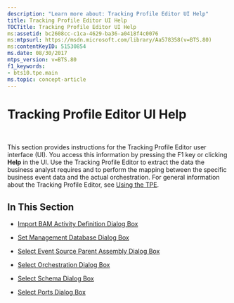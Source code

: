 ```yaml
---
description: "Learn more about: Tracking Profile Editor UI Help"
title: Tracking Profile Editor UI Help
TOCTitle: Tracking Profile Editor UI Help
ms:assetid: bc2608cc-c1ca-4629-ba36-a0418f4c0076
ms:mtpsurl: https://msdn.microsoft.com/library/Aa578358(v=BTS.80)
ms:contentKeyID: 51530854
ms.date: 08/30/2017
mtps_version: v=BTS.80
f1_keywords:
- bts10.tpe.main
ms.topic: concept-article
---
```


# Tracking Profile Editor UI Help

 

This section provides instructions for the Tracking Profile Editor user interface (UI). You access this information by pressing the F1 key or clicking **Help** in the UI. Use the Tracking Profile Editor to extract the data the business analyst requires and to perform the mapping between the specific business event data and the actual orchestration. For general information about the Tracking Profile Editor, see [Using the TPE](https://msdn.microsoft.com/library/aa561755\(v=bts.80\)).

## In This Section

  - [Import BAM Activity Definition Dialog Box](import-bam-activity-definition-dialog-box.md)

  - [Set Management Database Dialog Box](set-management-database-dialog-box.md)

  - [Select Event Source Parent Assembly Dialog Box](select-event-source-parent-assembly-dialog-box.md)

  - [Select Orchestration Dialog Box](select-orchestration-dialog-box.md)

  - [Select Schema Dialog Box](select-schema-dialog-box.md)

  - [Select Ports Dialog Box](select-ports-dialog-box.md)

